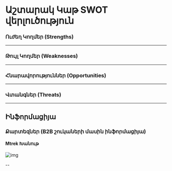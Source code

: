 # Աշտարակ Կաթ SWOT վերլուծություն

### Ուժեղ Կողմեր (Strengths)
---
### Թույլ Կողմեր (Weaknesses)
---
### Հնարավորություններ (Opportunities)
---
### Վտանգներ (Threats)
---


## Ինֆորմացիյա

### Քարտեզներ (B2B շուկաների մասին ինֆորմացիյա)

#### Mtrek Խանութ

![img]()

--
